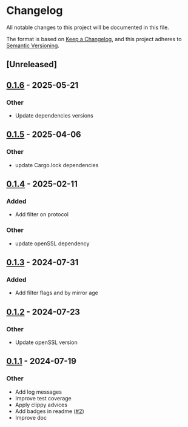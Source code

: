 # Changelog
All notable changes to this project will be documented in this file.

The format is based on [Keep a Changelog](https://keepachangelog.com/en/1.0.0/),
and this project adheres to [Semantic Versioning](https://semver.org/spec/v2.0.0.html).

## [Unreleased]

## [0.1.6](https://github.com/manu3618/reflecto/compare/v0.1.5...v0.1.6) - 2025-05-21

### Other

- Update dependencies versions

## [0.1.5](https://github.com/manu3618/reflecto/compare/v0.1.4...v0.1.5) - 2025-04-06

### Other

- update Cargo.lock dependencies

## [0.1.4](https://github.com/manu3618/reflecto/compare/v0.1.3...v0.1.4) - 2025-02-11

### Added
- Add filter on protocol

### Other
- update openSSL dependency

## [0.1.3](https://github.com/manu3618/reflecto/compare/v0.1.2...v0.1.3) - 2024-07-31

### Added
- Add filter flags and by mirror age

## [0.1.2](https://github.com/manu3618/reflecto/compare/v0.1.1...v0.1.2) - 2024-07-23

### Other
- Update openSSL version

## [0.1.1](https://github.com/manu3618/reflecto/compare/v0.1.0...v0.1.1) - 2024-07-19

### Other
- Add log messages
- Improve test coverage
- Apply clippy advices
- Add badges in readme ([#2](https://github.com/manu3618/reflecto/pull/2))
- Improve doc
